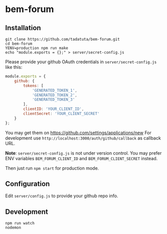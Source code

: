# bem-forum

## Installation

```
git clone https://github.com/tadatuta/bem-forum.git
cd bem-forum
YENV=production npm run make
echo "module.exports = {};" > server/secret-config.js
```

Please provide your github OAuth credentials in `server/secret-config.js` like this:
```js
module.exports = {
    github: {
        tokens: [
            'GENERATED_TOKEN_1',
            'GENERATED_TOKEN_2',
            'GENERATED_TOKEN_3'
        ],
        clientID: 'YOUR_CLIENT_ID',
        clientSecret: 'YOUR_CLIENT_SECRET'
    }
};
```

You may get them on https://github.com/settings/applications/new
For development use `http://localhost:3000/auth/github/callback` as callback URL.

**Note**: `server/secret-config.js` is not under version control.
You may prefer ENV variables `BEM_FORUM_CLIENT_ID` and `BEM_FORUM_CLIENT_SECRET` instead.

Then just run `npm start` for production mode.

## Configuration
Edit `server/config.js` to provide your github repo info.


## Development
```
npm run watch
nodemon
```
